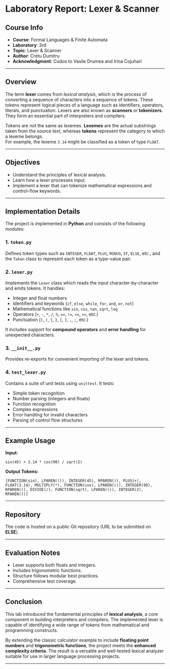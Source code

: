 
# Laboratory Report: Lexer & Scanner

## Course Info

- **Course**: Formal Languages & Finite Automata  
- **Laboratory**: 3rd  
- **Topic**: Lexer & Scanner  
- **Author**: Cretu Dumitru  
- **Acknowledgment**: Cudos to Vasile Drumea and Irina Cojuhari  

---

## Overview

The term **lexer** comes from *lexical analysis*, which is the process of converting a sequence of characters into a sequence of tokens. These tokens represent logical pieces of a language such as identifiers, operators, literals, and punctuation. Lexers are also known as **scanners** or **tokenizers**. They form an essential part of interpreters and compilers.

Tokens are not the same as lexemes. **Lexemes** are the actual substrings taken from the source text, whereas **tokens** represent the category to which a lexeme belongs.  
For example, the lexeme `3.14` might be classified as a token of type `FLOAT`.

---

## Objectives

- Understand the principles of lexical analysis.
- Learn how a lexer processes input.
- Implement a lexer that can tokenize mathematical expressions and control-flow keywords.

---

## Implementation Details

The project is implemented in **Python** and consists of the following modules:

### 1. `token.py`
Defines token types such as `INTEGER`, `FLOAT`, `PLUS`, `MINUS`, `IF`, `ELSE`, etc., and the `Token` class to represent each token as a type-value pair.

### 2. `lexer.py`
Implements the `Lexer` class which reads the input character-by-character and emits tokens. It handles:

- Integer and float numbers  
- Identifiers and keywords (`if`, `else`, `while`, `for`, `and`, `or`, `not`)  
- Mathematical functions like `sin`, `cos`, `tan`, `sqrt`, `log`  
- Operators (`+`, `-`, `*`, `/`, `%`, `==`, `!=`, `<=`, `>=`, etc.)  
- Punctuation (`(`, `)`, `{`, `}`, `[`, `]`, `,`, `;`, etc.)  

It includes support for **compound operators** and **error handling** for unexpected characters.

### 3. `__init__.py`
Provides re-exports for convenient importing of the lexer and tokens.

### 4. `test_lexer.py`
Contains a suite of unit tests using `unittest`. It tests:

- Simple token recognition  
- Number parsing (integers and floats)  
- Function recognition  
- Complex expressions  
- Error handling for invalid characters  
- Parsing of control flow structures  

---

## Example Usage

**Input:**

```plaintext
sin(45) + 3.14 * cos(90) / sqrt(2)
```

**Output Tokens:**

```plaintext
[FUNCTION(sin), LPAREN(()), INTEGER(45), RPAREN()), PLUS(+), FLOAT(3.14), MULTIPLY(*), FUNCTION(cos), LPAREN(()), INTEGER(90), RPAREN()), DIVIDE(/), FUNCTION(sqrt), LPAREN(()), INTEGER(2), RPAREN())]
```

---

## Repository

The code is hosted on a public Git repository (URL to be submitted on **ELSE**).

---

## Evaluation Notes

- Lexer supports both floats and integers.  
- Includes trigonometric functions.  
- Structure follows modular best practices.  
- Comprehensive test coverage.  

---

## Conclusion

This lab introduced the fundamental principles of **lexical analysis**, a core component in building interpreters and compilers. The implemented lexer is capable of identifying a wide range of tokens from mathematical and programming constructs. 

By extending the classic calculator example to include **floating point numbers** and **trigonometric functions**, the project meets the **enhanced complexity criteria**. The result is a versatile and well-tested lexical analyzer suitable for use in larger language processing projects.

---
